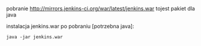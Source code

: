 pobranie http://mirrors.jenkins-ci.org/war/latest/jenkins.war
tojest pakiet dla java

instalacja jenkins.war po pobraniu [potrzebna java]:

`java -jar jenkins.war`
